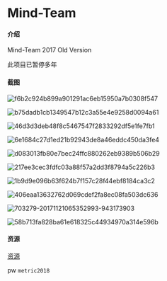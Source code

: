 # Mind-Team

#### 介绍
Mind-Team 2017 Old Version

此项目已暂停多年

#### 截图

![f6b2c924b899a901291ac6eb15950a7b0308f547](Screenshot/f6b2c924b899a901291ac6eb15950a7b0308f547.png)

![b75dadb1cb1349547b12c3a55e4e9258d0094a61](Screenshot/b75dadb1cb1349547b12c3a55e4e9258d0094a61.png)

![46d3d3deb48f8c5467547f2833292df5e1fe7fb1](Screenshot/46d3d3deb48f8c5467547f2833292df5e1fe7fb1.png)

![6e1684c27d1ed21b92943de8a46eddc450da3fe4](Screenshot/6e1684c27d1ed21b92943de8a46eddc450da3fe4.png)

![d083013fb80e7bec24ffc880262eb9389b506b29](Screenshot/d083013fb80e7bec24ffc880262eb9389b506b29.png)

![217ee3cec3fdfc03a88f57a2dd3f8794a5c226b3](Screenshot/217ee3cec3fdfc03a88f57a2dd3f8794a5c226b3.png)

![1b9d9e096b63f624b7f157c28f44ebf8184ca3c2](Screenshot/1b9d9e096b63f624b7f157c28f44ebf8184ca3c2.png)

![406eaa13632762d069cdef2fa8ec08fa503dc636](Screenshot/406eaa13632762d069cdef2fa8ec08fa503dc636.png)

![703279-20171121065352993-943173903](Screenshot/703279-20171121065352993-943173903.png)

![58b713fa828ba61e618325c44934970a314e596b](Screenshot/58b713fa828ba61e618325c44934970a314e596b.png)

#### 资源

[资源](https://1drv.ms/u/c/c0c60ef3d366858f/EXP4UwkG3URNmD-om2mckrMBC26ECvhtimO_4olpFNFpVA)

pw `metric2018`
